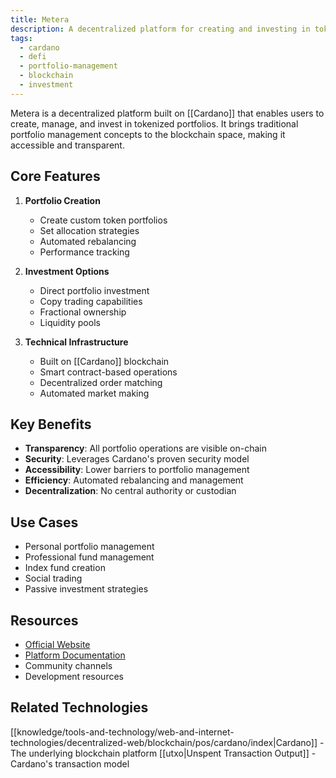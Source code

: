 ```yaml
---
title: Metera
description: A decentralized platform for creating and investing in tokenized portfolios on the Cardano blockchain
tags:
  - cardano
  - defi
  - portfolio-management
  - blockchain
  - investment
---
```


Metera is a decentralized platform built on [[Cardano]] that enables users to create, manage, and invest in tokenized portfolios. It brings traditional portfolio management concepts to the blockchain space, making it accessible and transparent.

## Core Features

1. **Portfolio Creation**
   - Create custom token portfolios
   - Set allocation strategies
   - Automated rebalancing
   - Performance tracking

2. **Investment Options**
   - Direct portfolio investment
   - Copy trading capabilities
   - Fractional ownership
   - Liquidity pools

3. **Technical Infrastructure**
   - Built on [[Cardano]] blockchain
   - Smart contract-based operations
   - Decentralized order matching
   - Automated market making

## Key Benefits

- **Transparency**: All portfolio operations are visible on-chain
- **Security**: Leverages Cardano's proven security model
- **Accessibility**: Lower barriers to portfolio management
- **Efficiency**: Automated rebalancing and management
- **Decentralization**: No central authority or custodian

## Use Cases

- Personal portfolio management
- Professional fund management
- Index fund creation
- Social trading
- Passive investment strategies

## Resources

- [Official Website](https://metera.io)
- [Platform Documentation](https://metera.io/#roadmap)
- Community channels
- Development resources

## Related Technologies

[[knowledge/tools-and-technology/web-and-internet-technologies/decentralized-web/blockchain/pos/cardano/index|Cardano]] - The underlying blockchain platform
[[utxo|Unspent Transaction Output]] - Cardano's transaction model

